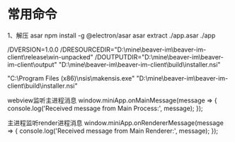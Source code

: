 
# 常用命令
  1、解压 asar 
    npm install -g @electron/asar
     asar extract ./app.asar ./app

 /DVERSION=1.0.0 /DRESOURCEDIR="D:\mine\beaver-im\beaver-im-client\release\win-unpacked" /DOUTPUTDIR="D:\mine\beaver-im\beaver-im-client\output" "D:\mine\beaver-im\beaver-im-client\build\installer.nsi"

  "C:\Program Files (x86)\nsis\makensis.exe"  "D:\mine\beaver-im\beaver-im-client\build\installer.nsi"


webview监听主进程消息
  window.miniApp.onMainMessage(message => {
    console.log('Received message from Main Process:', message);
  });

主进程监听render进程消息
window.miniApp.onRendererMessage(message => {
  console.log('Received message from Main Renderer:', message);
});


